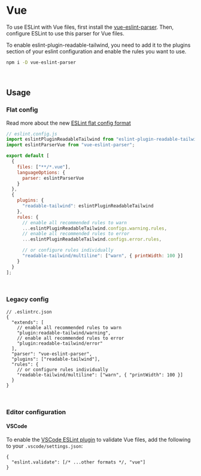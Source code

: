 # Vue

To use ESLint with Vue files, first install the [vue-eslint-parser](https://github.com/vuejs/vue-eslint-parser). Then, configure ESLint to use this parser for Vue files.

To enable eslint-plugin-readable-tailwind, you need to add it to the plugins section of your eslint configuration and enable the rules you want to use.

```sh
npm i -D vue-eslint-parser
```

<br/>

## Usage

### Flat config

Read more about the new [ESLint flat config format](https://eslint.org/docs/latest/use/configure/configuration-files-new)

```js
// eslint.config.js
import eslintPluginReadableTailwind from "eslint-plugin-readable-tailwind";
import eslintParserVue from "vue-eslint-parser";

export default [
  {
    files: ["**/*.vue"],
    languageOptions: {
      parser: eslintParserVue
    }
  },
  {
    plugins: {
      "readable-tailwind": eslintPluginReadableTailwind
    },
    rules: {
      // enable all recommended rules to warn
      ...eslintPluginReadableTailwind.configs.warning.rules,
      // enable all recommended rules to error
      ...eslintPluginReadableTailwind.configs.error.rules,

      // or configure rules individually
      "readable-tailwind/multiline": ["warn", { printWidth: 100 }]
    }
  }
];
```

<br/>

### Legacy config

```jsonc
// .eslintrc.json
{
  "extends": [
    // enable all recommended rules to warn
    "plugin:readable-tailwind/warning",
    // enable all recommended rules to error
    "plugin:readable-tailwind/error"
  ],
  "parser": "vue-eslint-parser",
  "plugins": ["readable-tailwind"],
  "rules": {
    // or configure rules individually
    "readable-tailwind/multiline": ["warn", { "printWidth": 100 }]
  }
}
```

<br/>

### Editor configuration

#### VSCode

To enable the [VSCode ESLint plugin](https://marketplace.visualstudio.com/items?itemName=dbaeumer.vscode-eslint) to validate Vue files, add the following to your `.vscode/settings.json`:

```jsonc
{
  "eslint.validate": [/* ...other formats */, "vue"]
}
```

